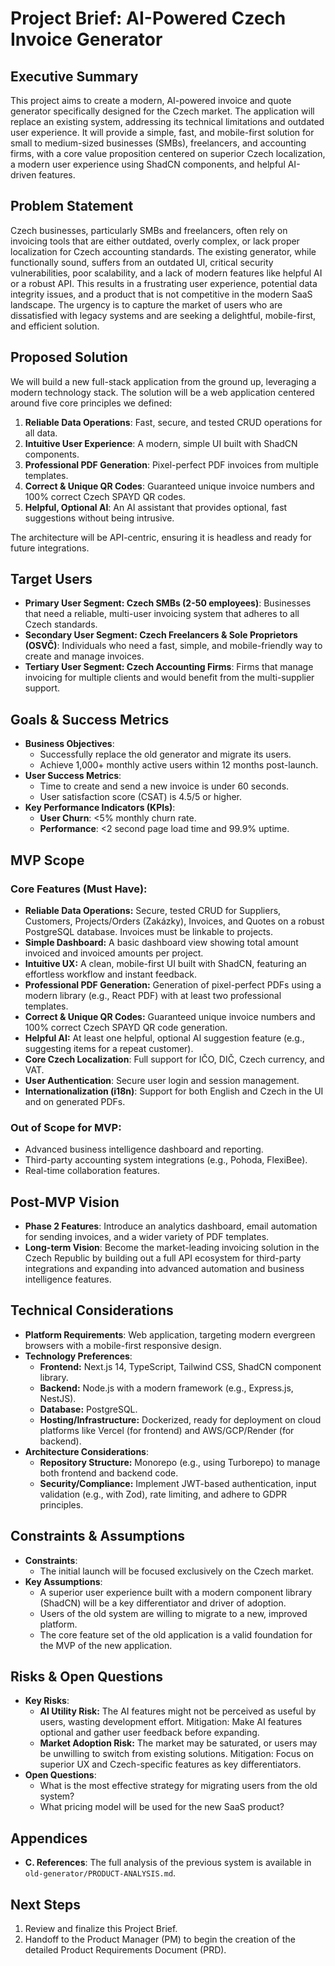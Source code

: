 # Project Brief: AI-Powered Czech Invoice Generator

## Executive Summary

This project aims to create a modern, AI-powered invoice and quote generator specifically designed for the Czech market. The application will replace an existing system, addressing its technical limitations and outdated user experience. It will provide a simple, fast, and mobile-first solution for small to medium-sized businesses (SMBs), freelancers, and accounting firms, with a core value proposition centered on superior Czech localization, a modern user experience using ShadCN components, and helpful AI-driven features.

## Problem Statement

Czech businesses, particularly SMBs and freelancers, often rely on invoicing tools that are either outdated, overly complex, or lack proper localization for Czech accounting standards. The existing generator, while functionally sound, suffers from an outdated UI, critical security vulnerabilities, poor scalability, and a lack of modern features like helpful AI or a robust API. This results in a frustrating user experience, potential data integrity issues, and a product that is not competitive in the modern SaaS landscape. The urgency is to capture the market of users who are dissatisfied with legacy systems and are seeking a delightful, mobile-first, and efficient solution.

## Proposed Solution

We will build a new full-stack application from the ground up, leveraging a modern technology stack. The solution will be a web application centered around five core principles we defined:

1.  **Reliable Data Operations**: Fast, secure, and tested CRUD operations for all data.
2.  **Intuitive User Experience**: A modern, simple UI built with ShadCN components.
3.  **Professional PDF Generation**: Pixel-perfect PDF invoices from multiple templates.
4.  **Correct & Unique QR Codes**: Guaranteed unique invoice numbers and 100% correct Czech SPAYD QR codes.
5.  **Helpful, Optional AI**: An AI assistant that provides optional, fast suggestions without being intrusive.

The architecture will be API-centric, ensuring it is headless and ready for future integrations.

## Target Users

*   **Primary User Segment: Czech SMBs (2-50 employees)**: Businesses that need a reliable, multi-user invoicing system that adheres to all Czech standards.
*   **Secondary User Segment: Czech Freelancers & Sole Proprietors (OSVČ)**: Individuals who need a fast, simple, and mobile-friendly way to create and manage invoices.
*   **Tertiary User Segment: Czech Accounting Firms**: Firms that manage invoicing for multiple clients and would benefit from the multi-supplier support.

## Goals & Success Metrics

*   **Business Objectives**:
    *   Successfully replace the old generator and migrate its users.
    *   Achieve 1,000+ monthly active users within 12 months post-launch.
*   **User Success Metrics**:
    *   Time to create and send a new invoice is under 60 seconds.
    *   User satisfaction score (CSAT) is 4.5/5 or higher.
*   **Key Performance Indicators (KPIs)**:
    *   **User Churn**: <5% monthly churn rate.
    *   **Performance**: <2 second page load time and 99.9% uptime.

## MVP Scope

### Core Features (Must Have):
*   **Reliable Data Operations:** Secure, tested CRUD for Suppliers, Customers, Projects/Orders (Zakázky), Invoices, and Quotes on a robust PostgreSQL database. Invoices must be linkable to projects.
*   **Simple Dashboard:** A basic dashboard view showing total amount invoiced and invoiced amounts per project.
*   **Intuitive UX:** A clean, mobile-first UI built with ShadCN, featuring an effortless workflow and instant feedback.
*   **Professional PDF Generation:** Generation of pixel-perfect PDFs using a modern library (e.g., React PDF) with at least two professional templates.
*   **Correct & Unique QR Codes:** Guaranteed unique invoice numbers and 100% correct Czech SPAYD QR code generation.
*   **Helpful AI:** At least one helpful, optional AI suggestion feature (e.g., suggesting items for a repeat customer).
*   **Core Czech Localization**: Full support for IČO, DIČ, Czech currency, and VAT.
*   **User Authentication**: Secure user login and session management.
*   **Internationalization (i18n)**: Support for both English and Czech in the UI and on generated PDFs.

### Out of Scope for MVP:
*   Advanced business intelligence dashboard and reporting.
*   Third-party accounting system integrations (e.g., Pohoda, FlexiBee).
*   Real-time collaboration features.

## Post-MVP Vision

*   **Phase 2 Features**: Introduce an analytics dashboard, email automation for sending invoices, and a wider variety of PDF templates.
*   **Long-term Vision**: Become the market-leading invoicing solution in the Czech Republic by building out a full API ecosystem for third-party integrations and expanding into advanced automation and business intelligence features.

## Technical Considerations

*   **Platform Requirements**: Web application, targeting modern evergreen browsers with a mobile-first responsive design.
*   **Technology Preferences**:
    *   **Frontend:** Next.js 14, TypeScript, Tailwind CSS, ShadCN component library.
    *   **Backend:** Node.js with a modern framework (e.g., Express.js, NestJS).
    *   **Database:** PostgreSQL.
    *   **Hosting/Infrastructure:** Dockerized, ready for deployment on cloud platforms like Vercel (for frontend) and AWS/GCP/Render (for backend).
*   **Architecture Considerations**:
    *   **Repository Structure:** Monorepo (e.g., using Turborepo) to manage both frontend and backend code.
    *   **Security/Compliance:** Implement JWT-based authentication, input validation (e.g., with Zod), rate limiting, and adhere to GDPR principles.

## Constraints & Assumptions

*   **Constraints**:
    *   The initial launch will be focused exclusively on the Czech market.
*   **Key Assumptions**:
    *   A superior user experience built with a modern component library (ShadCN) will be a key differentiator and driver of adoption.
    *   Users of the old system are willing to migrate to a new, improved platform.
    *   The core feature set of the old application is a valid foundation for the MVP of the new application.

## Risks & Open Questions

*   **Key Risks**:
    *   **AI Utility Risk:** The AI features might not be perceived as useful by users, wasting development effort. Mitigation: Make AI features optional and gather user feedback before expanding.
    *   **Market Adoption Risk:** The market may be saturated, or users may be unwilling to switch from existing solutions. Mitigation: Focus on superior UX and Czech-specific features as key differentiators.
*   **Open Questions**:
    *   What is the most effective strategy for migrating users from the old system?
    *   What pricing model will be used for the new SaaS product?

## Appendices

*   **C. References**: The full analysis of the previous system is available in `old-generator/PRODUCT-ANALYSIS.md`.

## Next Steps

1.  Review and finalize this Project Brief.
2.  Handoff to the Product Manager (PM) to begin the creation of the detailed Product Requirements Document (PRD).
